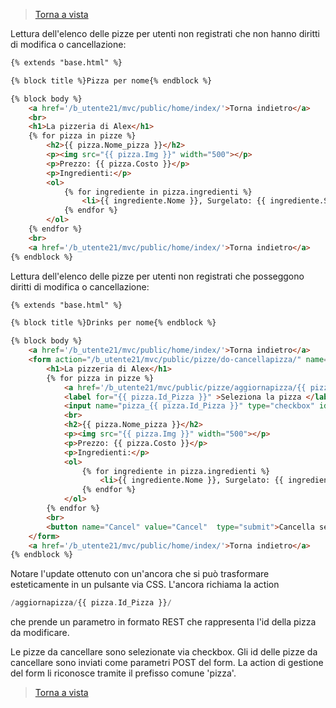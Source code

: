 >[Torna a vista](view.md) 

Lettura dell'elenco delle pizze per utenti non registrati che non hanno diritti di modifica o cancellazione:

```HTML
{% extends "base.html" %}

{% block title %}Pizza per nome{% endblock %}

{% block body %}
    <a href='/b_utente21/mvc/public/home/index/'>Torna indietro</a>
    <br>
    <h1>La pizzeria di Alex</h1>
    {% for pizza in pizze %}
        <h2>{{ pizza.Nome_pizza }}</h2>
        <p><img src="{{ pizza.Img }}" width="500"></p>
        <p>Prezzo: {{ pizza.Costo }}</p>
        <p>Ingredienti:</p>
        <ol>
            {% for ingrediente in pizza.ingredienti %}
                <li>{{ ingrediente.Nome }}, Surgelato: {{ ingrediente.SurgelatoStr }}</li>
            {% endfor %}
        </ol>  
    {% endfor %}
    <br>
    <a href='/b_utente21/mvc/public/home/index/'>Torna indietro</a>
{% endblock %}
```
Lettura dell'elenco delle pizze per utenti non registrati che posseggono diritti di modifica o cancellazione:
```HTML
{% extends "base.html" %}

{% block title %}Drinks per nome{% endblock %}

{% block body %}
    <a href='/b_utente21/mvc/public/home/index/'>Torna indietro</a>
    <form action="/b_utente21/mvc/public/pizze/do-cancellapizza/" name="Pizze_cancel" method="post">
        <h1>La pizzeria di Alex</h1>
        {% for pizza in pizze %}
            <a href='/b_utente21/mvc/public/pizze/aggiornapizza/{{ pizza.Id_Pizza }}/'>Modifica pizza</a><br>
            <label for="{{ pizza.Id_Pizza }}" >Seleziona la pizza </label>
            <input name="pizza_{{ pizza.Id_Pizza }}" type="checkbox" id="pizza_{{ pizza.Id_Pizza }}" value="{{ pizza.Id_Pizza }}">
            <br>
            <h2>{{ pizza.Nome_pizza }}</h2>
            <p><img src="{{ pizza.Img }}" width="500"></p>
            <p>Prezzo: {{ pizza.Costo }}</p>
            <p>Ingredienti:</p>
            <ol>
                {% for ingrediente in pizza.ingredienti %}
                    <li>{{ ingrediente.Nome }}, Surgelato: {{ ingrediente.SurgelatoStr }}</li>
                {% endfor %}
            </ol>  
        {% endfor %}
        <br>
        <button name="Cancel" value="Cancel"  type="submit">Cancella selezionati</button>
    </form>
    <a href='/b_utente21/mvc/public/home/index/'>Torna indietro</a>
{% endblock %}
```
Notare l'update ottenuto con un'ancora che si può trasformare esteticamente in un pulsante via CSS. L'ancora richiama la action 
```PHP 
/aggiornapizza/{{ pizza.Id_Pizza }}/ 
``` 
che prende un parametro in formato REST che rappresenta l'id della pizza da modificare.

Le pizze da cancellare sono selezionate via checkbox. Gli id delle pizze da cancellare sono inviati come parametri POST del form. La action di gestione del form li riconosce tramite il prefisso comune 'pizza'.

>[Torna a vista](view.md) 
